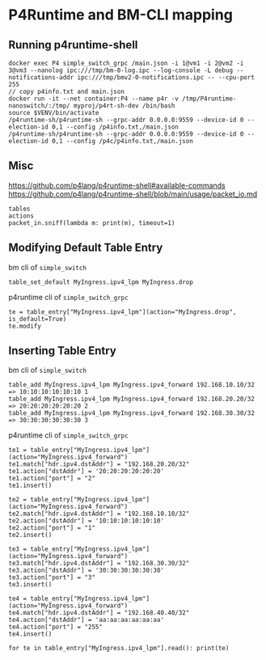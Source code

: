 # P4Runtime and BM-CLI mapping

## Running p4runtime-shell

```
docker exec P4 simple_switch_grpc /main.json -i 1@vm1 -i 2@vm2 -i 3@vm3 --nanolog ipc:///tmp/bm-0-log.ipc --log-console -L debug --notifications-addr ipc:///tmp/bmv2-0-notifications.ipc -- --cpu-port 255
// copy p4info.txt and main.json
docker run -it --net container:P4 --name p4r -v /tmp/P4runtime-nanoswitch/:/tmp/ myproj/p4rt-sh-dev /bin/bash
source $VENV/bin/activate
/p4runtime-sh/p4runtime-sh --grpc-addr 0.0.0.0:9559 --device-id 0 --election-id 0,1 --config /p4info.txt,/main.json
/p4runtime-sh/p4runtime-sh --grpc-addr 0.0.0.0:9559 --device-id 0 --election-id 0,1 --config /p4c/p4info.txt,/main.json

```

## Misc

https://github.com/p4lang/p4runtime-shell#available-commands
https://github.com/p4lang/p4runtime-shell/blob/main/usage/packet_io.md
```
tables
actions
packet_in.sniff(lambda m: print(m), timeout=1)
```

## Modifying Default Table Entry

bm cli of `simple_switch`
```
table_set_default MyIngress.ipv4_lpm MyIngress.drop
```

p4runtime cli of `simple_switch_grpc`
```
te = table_entry["MyIngress.ipv4_lpm"](action="MyIngress.drop", is_default=True)
te.modify
```

## Inserting Table Entry

bm cli of `simple_switch`
```
table_add MyIngress.ipv4_lpm MyIngress.ipv4_forward 192.168.10.10/32 => 10:10:10:10:10:10 1
table_add MyIngress.ipv4_lpm MyIngress.ipv4_forward 192.168.20.20/32 => 20:20:20:20:20:20 2
table_add MyIngress.ipv4_lpm MyIngress.ipv4_forward 192.168.30.30/32 => 30:30:30:30:30:30 3
```

p4runtime cli of `simple_switch_grpc`
```
te1 = table_entry["MyIngress.ipv4_lpm"](action="MyIngress.ipv4_forward")
te1.match["hdr.ipv4.dstAddr"] = "192.168.20.20/32"
te1.action["dstAddr"] = '20:20:20:20:20:20'
te1.action["port"] = "2"
te1.insert()

te2 = table_entry["MyIngress.ipv4_lpm"](action="MyIngress.ipv4_forward")
te2.match["hdr.ipv4.dstAddr"] = "192.168.10.10/32"
te2.action["dstAddr"] = '10:10:10:10:10:10'
te2.action["port"] = "1"
te2.insert()

te3 = table_entry["MyIngress.ipv4_lpm"](action="MyIngress.ipv4_forward")
te3.match["hdr.ipv4.dstAddr"] = "192.168.30.30/32"
te3.action["dstAddr"] = '30:30:30:30:30:30'
te3.action["port"] = "3"
te3.insert()

te4 = table_entry["MyIngress.ipv4_lpm"](action="MyIngress.ipv4_forward")
te4.match["hdr.ipv4.dstAddr"] = "192.168.40.40/32"
te4.action["dstAddr"] = 'aa:aa:aa:aa:aa:aa'
te4.action["port"] = "255"
te4.insert()

for te in table_entry["MyIngress.ipv4_lpm"].read(): print(te)
```
